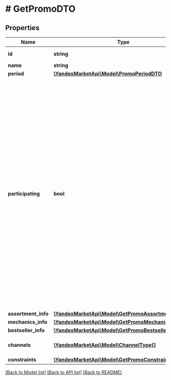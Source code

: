 # # GetPromoDTO

## Properties

Name | Type | Description | Notes
------------ | ------------- | ------------- | -------------
**id** | **string** | Идентификатор акции. |
**name** | **string** | Название акции. |
**period** | [**\YandexMarketApi\Model\PromoPeriodDTO**](PromoPeriodDTO.md) |  |
**participating** | **bool** | Участвует или участвовал ли продавец в этой акции.  Для текущих и будущих акций возвращается со значением &#x60;true&#x60;, если в акции есть товары, которые были добавлены вручную. Если товары не участвуют в акции или добавлены в нее автоматически, параметр возвращается со значением &#x60;false&#x60;.  Для прошедших акций всегда возвращается со значением &#x60;true&#x60;.  Об автоматическом и ручном добавлении товаров в акцию читайте [в Справке Маркета для продавцов](https://yandex.ru/support2/marketplace/ru/marketing/promos/market/index). |
**assortment_info** | [**\YandexMarketApi\Model\GetPromoAssortmentInfoDTO**](GetPromoAssortmentInfoDTO.md) |  |
**mechanics_info** | [**\YandexMarketApi\Model\GetPromoMechanicsInfoDTO**](GetPromoMechanicsInfoDTO.md) |  |
**bestseller_info** | [**\YandexMarketApi\Model\GetPromoBestsellerInfoDTO**](GetPromoBestsellerInfoDTO.md) |  |
**channels** | [**\YandexMarketApi\Model\ChannelType[]**](ChannelType.md) | Список каналов продвижения товаров. | [optional]
**constraints** | [**\YandexMarketApi\Model\GetPromoConstraintsDTO**](GetPromoConstraintsDTO.md) |  | [optional]

[[Back to Model list]](../../README.md#models) [[Back to API list]](../../README.md#endpoints) [[Back to README]](../../README.md)

